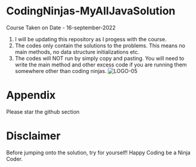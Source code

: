 # CodingNinjas-MyAllJavaSolution

Course Taken on Date - 16-september-2022
1. I will be updating this repository as I progess with the course.
2. The codes only contain the solutions to the problems. This means no main methods, no data structure initializations etc.
3. The codes will NOT run by simply copy and pasting. You will need to write the main method and other excess code if you are running them somewhere other than coding ninjas.
![LOGO-05](https://user-images.githubusercontent.com/68940229/187216740-97b52d77-9801-431c-abce-2b9edcd5b599.png)

# Appendix
Please star the github section 

# Disclaimer
Before jumping onto the solution, try for yourself! 
Happy Coding be a Ninja Coder.

